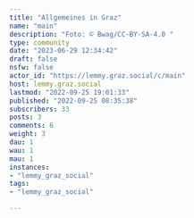 ```yaml
---
title: "Allgemeines in Graz" 
name: "main"
description: "Foto: © Bwag/CC-BY-SA-4.0 "
type: community
date: "2023-06-29 12:34:42"
draft: false
nsfw: false
actor_id: "https://lemmy.graz.social/c/main"
host: lemmy.graz.social
lastmod: "2022-09-25 19:01:33"
published: "2022-09-25 08:35:38"
subscribers: 33
posts: 3
comments: 6
weight: 3
dau: 1
wau: 1
mau: 1
instances:
- "lemmy_graz_social"
tags: 
- "lemmy_graz_social"

---
```

